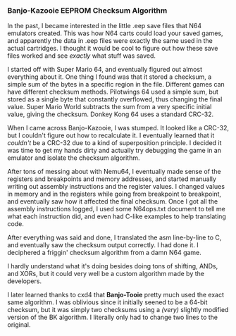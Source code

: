 ### Banjo-Kazooie EEPROM Checksum Algorithm

In the past, I became interested in the little .eep save files that N64 emulators created. This was how N64 carts could load your saved games, and apparently the data in .eep files were exactly the same used in the actual cartridges. I thought it would be cool to figure out how these save files worked and see *exactly* what stuff was saved.

I started off with Super Mario 64, and eventually figured out almost everything about it. One thing I found was that it stored a checksum, a simple sum of the bytes in a specific region in the file. Different games can have different checksum methods. Pilotwings 64 used a simple sum, but stored as a single byte that constantly overflowed, thus changing the final value. Super Mario World subtracts the sum from a very specific initial value, giving the checksum. Donkey Kong 64 uses a standard CRC-32.

When I came across Banjo-Kazooie, I was stumped. It looked like a CRC-32, but I couldn't figure out how to recalculate it. I eventually learned that it *couldn't* be a CRC-32 due to a kind of superposition principle. I decided it was time to get my hands dirty and actually try debugging the game in an emulator and isolate the checksum algorithm.

After tons of messing about with Nemu64, I eventually made sense of the registers and breakpoints and memory addresses, and started manually writing out assembly instructions and the register values. I changed values in memory and in the registers while going from breakpoint to breakpoint, and eventually saw how it affected the final checksum. Once I got all the assembly instructions logged, I used some N64ops.txt document to tell me what each instruction did, and even had C-like examples to help translating code.

After everything was said and done, I translated the asm line-by-line to C, and eventually saw the checksum output correctly. I had done it. I deciphered a friggin' checksum algorithm from a damn N64 game.

I hardly understand what it's doing besides doing tons of shifting, ANDs, and XORs, but it could very well be a custom algorithm made by  the developers.

I later learned thanks to cxd4 that **Banjo-Tooie** pretty much used the exact same algorithm. I was oblivious since it initially seened to be a 64-bit checksum, but it was simply two checksums using a *(very)* slightly modified version of the BK algorithm. I literally only had to change two lines to the original.
